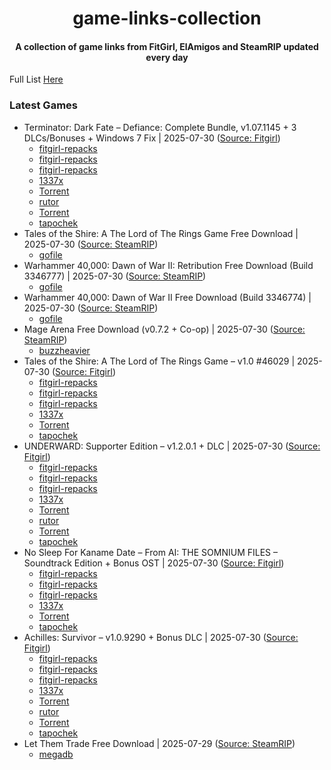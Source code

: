 # <div align='center'>game-links-collection</div>

#### <div align='center'>A collection of game links from FitGirl, ElAmigos and SteamRIP updated every day</div>

Full List [Here](docs/all-games.md)

### Latest Games

- Terminator: Dark Fate – Defiance: Complete Bundle, v1.07.1145 + 3 DLCs/Bonuses + Windows 7 Fix | 2025-07-30 ([Source: Fitgirl](https://fitgirl-repacks.site/terminator-dark-fate-defiance/))
  - [fitgirl-repacks](https://paste.fitgirl-repacks.site/?abdce464b3a5201a#6ADD1Li7CFmEHXNoppL9a7tF7JwJKHTr88WqThMoc8MW)
  - [fitgirl-repacks](https://paste.fitgirl-repacks.site/?e9a39942db2c575d#HZ3Tyafgp7LL4Kh9UTTAkhHxpt85DKa9EvXCwazdYvqL)
  - [fitgirl-repacks](https://paste.fitgirl-repacks.site/?4c7562f76feabbb0#9BL3X6UdjeVGWPNaQtE4LRpjS1Hjppr9pkcNUULvvXv)
  - [1337x](https://1337x.to/torrent/6453400/Terminator-Dark-Fate-Defiance-Complete-Bundle-v1-07-1145-3-DLCs-Bonuses-Windows-7-Fix-MULTi7-FitGirl-Repack-Selective-Download-from-14-GB/)
  - <a href="magnet:?xt=urn:btih:6084F698C6C351D5EC1F9E22CA09061D6E18EBFE&dn=Terminator%3A+Dark+Fate+-+Defiance%3A+Complete+Bundle+%28v1.07.1145+%2B+3+DLCs%2FBonuses+%2B+Windows+7+Fix%2C+MULTi7%29+%5BFitGirl+Repack%2C+Selective+Download+-+from+14+GB%5D&tr=udp%3A%2F%2Fopentor.net%3A6969&tr=udp%3A%2F%2Ftracker.torrent.eu.org%3A451%2Fannounce&tr=udp%3A%2F%2Ftracker.theoks.net%3A6969%2Fannounce&tr=udp%3A%2F%2Ftracker.ccp.ovh%3A6969%2Fannounce&tr=udp%3A%2F%2Ftracker.opentrackr.org%3A1337%2Fannounce&tr=http%3A%2F%2Ftracker.opentrackr.org%3A1337%2Fannounce&tr=udp%3A%2F%2Fopen.stealth.si%3A80%2Fannounce&tr=https%3A%2F%2Ftracker.tamersunion.org%3A443%2Fannounce&tr=udp%3A%2F%2Fexplodie.org%3A6969%2Fannounce&tr=http%3A%2F%2Ftracker.bt4g.com%3A2095%2Fannounce&tr=udp%3A%2F%2Fbt2.archive.org%3A6969%2Fannounce&tr=udp%3A%2F%2Fbt1.archive.org%3A6969%2Fannounce&tr=udp%3A%2F%2Ftracker.filemail.com%3A6969%2Fannounce&tr=udp%3A%2F%2Ftracker1.bt.moack.co.kr%3A80%2Fannounce&tr=udp%3A%2F%2Ftracker.opentrackr.org%3A1337%2Fannounce&tr=http%3A%2F%2Ftracker.openbittorrent.com%3A80%2Fannounce&tr=udp%3A%2F%2Fopentracker.i2p.rocks%3A6969%2Fannounce&tr=udp%3A%2F%2Ftracker.internetwarriors.net%3A1337%2Fannounce&tr=udp%3A%2F%2Ftracker.leechers-paradise.org%3A6969%2Fannounce&tr=udp%3A%2F%2Fcoppersurfer.tk%3A6969%2Fannounce&tr=udp%3A%2F%2Ftracker.zer0day.to%3A1337%2Fannounce">Torrent</a>
  - [rutor](http://rutor.info/torrent/971047/terminator-dark-fate-defiance-complete-bundle-v-1.07.1145-dlcs-2024-pc-repack-ot-fitgirl)
  - <a href="magnet:?xt=urn:btih:6084f698c6c351d5ec1f9e22ca09061d6e18ebfe&dn=rutor.info_Terminator%3A+Dark+Fate+-+Defiance%3A+Complete+Bundle+%5Bv+1.07.1145+%2B+DLC%27s%5D+%282024%29+PC+%7C+RePack+%D0%BE%D1%82+FitGirl&tr=udp://opentor.net:6969&tr=http://retracker.local/announce">Torrent</a>
  - [tapochek](https://tapochek.net/viewtopic.php?p=3067396)
- Tales of the Shire: A The Lord of The Rings Game Free Download | 2025-07-30 ([Source: SteamRIP](https://steamrip.com/tales-of-the-shire-a-the-lord-of-the-rings-game-free-download/))
  - [gofile](https://gofile.io/d/QqUiif)
- Warhammer 40,000: Dawn of War II: Retribution Free Download (Build 3346777) | 2025-07-30 ([Source: SteamRIP](https://steamrip.com/warhammer-40000-dawn-of-war-ii-retribution-free-download/))
  - [gofile](https://gofile.io/d/bSHVWW)
- Warhammer 40,000: Dawn of War II Free Download (Build 3346774) | 2025-07-30 ([Source: SteamRIP](https://steamrip.com/warhammer-40000-dawn-of-war-ii-free-download/))
  - [gofile](https://gofile.io/d/sbqIo8)
- Mage Arena Free Download (v0.7.2 + Co-op) | 2025-07-30 ([Source: SteamRIP](https://steamrip.com/mage-arena-free-download/))
  - [buzzheavier](https://buzzheavier.com/oycnb1cibbk2)
- Tales of the Shire: A The Lord of The Rings Game – v1.0 #46029 | 2025-07-30 ([Source: Fitgirl](https://fitgirl-repacks.site/tales-of-the-shire-a-the-lord-of-the-rings-game/))
  - [fitgirl-repacks](https://paste.fitgirl-repacks.site/?9f5eb1c6d093bc1c#CPHa3NWJRBqFDR3bgxYc9Abhvq1Z7YtxK8KC6ijgdovd)
  - [fitgirl-repacks](https://paste.fitgirl-repacks.site/?db0ef4a45091fa46#5ToRwZBe3kCE8BivqMknesVYVLZcWvapBPZfvtSJoscQ)
  - [fitgirl-repacks](https://paste.fitgirl-repacks.site/?810f0ee861ebcabb#39rp2Yi3fUDCkq1cX83REMZM9cRtUVorTaePKGNJmUKo)
  - [1337x](https://1337x.to/torrent/6453284/Tales-of-the-Shire-A-The-Lord-of-The-Rings-Game-v1-0-46029-MULTi13-FitGirl-Repack/)
  - <a href="magnet:?xt=urn:btih:423E09AA0ED0C0CED96D31FA10CBAE924B509FB0&dn=Tales+of+the+Shire%3A+A+The+Lord+of+The+Rings+Game+%28v1.0+%2346029%2C+MULTi13%29+%5BFitGirl+Repack%5D&tr=udp%3A%2F%2Ftracker.torrent.eu.org%3A451%2Fannounce&tr=udp%3A%2F%2Ftracker.theoks.net%3A6969%2Fannounce&tr=udp%3A%2F%2Ftracker.ccp.ovh%3A6969%2Fannounce&tr=udp%3A%2F%2Ftracker.opentrackr.org%3A1337%2Fannounce&tr=http%3A%2F%2Ftracker.opentrackr.org%3A1337%2Fannounce&tr=udp%3A%2F%2Fopen.stealth.si%3A80%2Fannounce&tr=https%3A%2F%2Ftracker.tamersunion.org%3A443%2Fannounce&tr=udp%3A%2F%2Fexplodie.org%3A6969%2Fannounce&tr=http%3A%2F%2Ftracker.bt4g.com%3A2095%2Fannounce&tr=udp%3A%2F%2Fbt2.archive.org%3A6969%2Fannounce&tr=udp%3A%2F%2Fbt1.archive.org%3A6969%2Fannounce&tr=udp%3A%2F%2Ftracker.filemail.com%3A6969%2Fannounce&tr=udp%3A%2F%2Ftracker1.bt.moack.co.kr%3A80%2Fannounce&tr=http%3A%2F%2Fopen.acgnxtracker.com%3A80%2Fannounce&tr=udp%3A%2F%2Ftracker.opentrackr.org%3A1337%2Fannounce&tr=http%3A%2F%2Ftracker.openbittorrent.com%3A80%2Fannounce&tr=udp%3A%2F%2Fopentracker.i2p.rocks%3A6969%2Fannounce&tr=udp%3A%2F%2Ftracker.internetwarriors.net%3A1337%2Fannounce&tr=udp%3A%2F%2Ftracker.leechers-paradise.org%3A6969%2Fannounce&tr=udp%3A%2F%2Fcoppersurfer.tk%3A6969%2Fannounce&tr=udp%3A%2F%2Ftracker.zer0day.to%3A1337%2Fannounce">Torrent</a>
  - [tapochek](https://tapochek.net/viewtopic.php?p=3067342)
- UNDERWARD: Supporter Edition – v1.2.0.1 + DLC | 2025-07-30 ([Source: Fitgirl](https://fitgirl-repacks.site/underward/))
  - [fitgirl-repacks](https://paste.fitgirl-repacks.site/?4c496ccd054a2f5e#4f5K3hZMKXyXqXgYMExCErVzbehQn2Y9Wrpsiorqxr4o)
  - [fitgirl-repacks](https://paste.fitgirl-repacks.site/?9e251051da1374c1#2e3ZKxAaEcomzLqLVy1dyW44qkC3hRkdYu6DccMLqVDR)
  - [fitgirl-repacks](https://paste.fitgirl-repacks.site/?f9db246c833e4b29#GvCD486nh2BX83rQpEHmFkDATtTxnR4SXBVUMWGzQ4ee)
  - [1337x](https://1337x.to/torrent/6453266/UNDERWARD-Supporter-Edition-v1-2-0-1-DLC-MULTi11-FitGirl-Repack-Selective-Download-from-8-2-GB/)
  - <a href="magnet:?xt=urn:btih:C04328C39156CC62FFA6A020D2C116E092977473&dn=UNDERWARD%3A+Supporter+Edition+%28v1.2.0.1+%2B+DLC%2C+MULTi11%29+%5BFitGirl+Repack%2C+Selective+Download+-+from+8.2+GB%5D&tr=udp%3A%2F%2Fopentor.net%3A6969&tr=udp%3A%2F%2Ftracker.torrent.eu.org%3A451%2Fannounce&tr=udp%3A%2F%2Ftracker.theoks.net%3A6969%2Fannounce&tr=udp%3A%2F%2Ftracker.ccp.ovh%3A6969%2Fannounce&tr=udp%3A%2F%2Ftracker.opentrackr.org%3A1337%2Fannounce&tr=http%3A%2F%2Ftracker.opentrackr.org%3A1337%2Fannounce&tr=udp%3A%2F%2Fopen.stealth.si%3A80%2Fannounce&tr=https%3A%2F%2Ftracker.tamersunion.org%3A443%2Fannounce&tr=udp%3A%2F%2Fexplodie.org%3A6969%2Fannounce&tr=http%3A%2F%2Ftracker.bt4g.com%3A2095%2Fannounce&tr=udp%3A%2F%2Fbt2.archive.org%3A6969%2Fannounce&tr=udp%3A%2F%2Fbt1.archive.org%3A6969%2Fannounce&tr=udp%3A%2F%2Ftracker.filemail.com%3A6969%2Fannounce&tr=udp%3A%2F%2Ftracker1.bt.moack.co.kr%3A80%2Fannounce&tr=udp%3A%2F%2Ftracker.opentrackr.org%3A1337%2Fannounce&tr=http%3A%2F%2Ftracker.openbittorrent.com%3A80%2Fannounce&tr=udp%3A%2F%2Fopentracker.i2p.rocks%3A6969%2Fannounce&tr=udp%3A%2F%2Ftracker.internetwarriors.net%3A1337%2Fannounce&tr=udp%3A%2F%2Ftracker.leechers-paradise.org%3A6969%2Fannounce&tr=udp%3A%2F%2Fcoppersurfer.tk%3A6969%2Fannounce&tr=udp%3A%2F%2Ftracker.zer0day.to%3A1337%2Fannounce">Torrent</a>
  - [rutor](http://rutor.info/torrent/1047487/underward-supporter-edition-v-1.2.0.1-dlc-2025-pc-repack-ot-fitgirl)
  - <a href="magnet:?xt=urn:btih:c04328c39156cc62ffa6a020d2c116e092977473&dn=rutor.info_UNDERWARD%3A+Supporter+Edition+%5Bv+1.2.0.1+%2B+DLC%5D+%282025%29+PC+%7C+RePack+%D0%BE%D1%82+FitGirl&tr=udp://opentor.net:6969&tr=http://retracker.local/announce">Torrent</a>
  - [tapochek](https://tapochek.net/viewtopic.php?p=3067314)
- No Sleep For Kaname Date – From AI: THE SOMNIUM FILES – Soundtrack Edition + Bonus OST | 2025-07-30 ([Source: Fitgirl](https://fitgirl-repacks.site/no-sleep-for-kaname-date-from-ai-the-somnium-files/))
  - [fitgirl-repacks](https://paste.fitgirl-repacks.site/?645b09d8100427ec#AsvSGnkT64eZw1pjKX3t1YvxDtyrmzshVATgKPmRaeKo)
  - [fitgirl-repacks](https://paste.fitgirl-repacks.site/?a3b275696b90aee5#4CkPA35tR5eQvZeW97oY1r7cYS7tWGqtstbz9gqTPbSK)
  - [fitgirl-repacks](https://paste.fitgirl-repacks.site/?ab392929c5f22bf2#AbPThFrZh7euHuT1gs6FrzcdMR5aGbUEgarwTr3Dp9aB)
  - [1337x](https://1337x.to/torrent/6453242/No-Sleep-For-Kaname-Date-From-AI-THE-SOMNIUM-FILES-Soundtrack-Edition-Bonus-OST-MULTi4-FitGirl-Repack-Selective-Download-from-5-1-GB/)
  - <a href="magnet:?xt=urn:btih:11B27266100E5EB94A01058BB2CF4A31F1E1A279&dn=No+Sleep+For+Kaname+Date+-+From+AI%3A+THE+SOMNIUM+FILES+-+Soundtrack+Edition+%28%2B+Bonus+OST%2C+MULTi4%29+%5BFitGirl+Repack%2C+Selective+Download+-+from+5.1+GB%5D&tr=udp%3A%2F%2Ftracker.torrent.eu.org%3A451%2Fannounce&tr=udp%3A%2F%2Ftracker.theoks.net%3A6969%2Fannounce&tr=udp%3A%2F%2Ftracker.ccp.ovh%3A6969%2Fannounce&tr=udp%3A%2F%2Ftracker.opentrackr.org%3A1337%2Fannounce&tr=http%3A%2F%2Ftracker.opentrackr.org%3A1337%2Fannounce&tr=udp%3A%2F%2Fopen.stealth.si%3A80%2Fannounce&tr=https%3A%2F%2Ftracker.tamersunion.org%3A443%2Fannounce&tr=udp%3A%2F%2Fexplodie.org%3A6969%2Fannounce&tr=http%3A%2F%2Ftracker.bt4g.com%3A2095%2Fannounce&tr=udp%3A%2F%2Fbt2.archive.org%3A6969%2Fannounce&tr=udp%3A%2F%2Fbt1.archive.org%3A6969%2Fannounce&tr=udp%3A%2F%2Ftracker.filemail.com%3A6969%2Fannounce&tr=udp%3A%2F%2Ftracker1.bt.moack.co.kr%3A80%2Fannounce&tr=http%3A%2F%2Fopen.acgnxtracker.com%3A80%2Fannounce&tr=udp%3A%2F%2Ftracker.opentrackr.org%3A1337%2Fannounce&tr=http%3A%2F%2Ftracker.openbittorrent.com%3A80%2Fannounce&tr=udp%3A%2F%2Fopentracker.i2p.rocks%3A6969%2Fannounce&tr=udp%3A%2F%2Ftracker.internetwarriors.net%3A1337%2Fannounce&tr=udp%3A%2F%2Ftracker.leechers-paradise.org%3A6969%2Fannounce&tr=udp%3A%2F%2Fcoppersurfer.tk%3A6969%2Fannounce&tr=udp%3A%2F%2Ftracker.zer0day.to%3A1337%2Fannounce">Torrent</a>
  - [tapochek](https://tapochek.net/viewtopic.php?p=3067307)
- Achilles: Survivor – v1.0.9290 + Bonus DLC | 2025-07-30 ([Source: Fitgirl](https://fitgirl-repacks.site/achilles-survivor/))
  - [fitgirl-repacks](https://paste.fitgirl-repacks.site/?9f0d1e76abfbf113#2ePKu1F7drGhRVPuM1XeJSLfWsKddqNNyRm32rSqFLCj)
  - [fitgirl-repacks](https://paste.fitgirl-repacks.site/?73023a1727d682ee#oynVoMFPn6kPQMH2m32xYGBp1YjNcF9xg7gfZxx4Bc6)
  - [fitgirl-repacks](https://paste.fitgirl-repacks.site/?0a7b11e2861052b8#HGofRKbNL8KwCJcQ8ktuu398ZiyrigvsYsbDfzmf3CyU)
  - [1337x](https://1337x.to/torrent/6453008/Achilles-Survivor-v1-0-9290-Bonus-DLC-MULTi9-FitGirl-Repack-Selective-Download-from-3-9-GB/)
  - <a href="magnet:?xt=urn:btih:850F4E161BB83648307C82E3BF6837F3FED2BD5E&dn=Achilles%3A+Survivor+%28v1.0.9290+%2B+Bonus+DLC%2C+MULTi9%29+%5BFitGirl+Repack%2C+Selective+Download+-+from+3.9+GB%5D&tr=udp%3A%2F%2Fopentor.net%3A6969&tr=udp%3A%2F%2Ftracker.torrent.eu.org%3A451%2Fannounce&tr=udp%3A%2F%2Ftracker.theoks.net%3A6969%2Fannounce&tr=udp%3A%2F%2Ftracker.ccp.ovh%3A6969%2Fannounce&tr=udp%3A%2F%2Ftracker.opentrackr.org%3A1337%2Fannounce&tr=http%3A%2F%2Ftracker.opentrackr.org%3A1337%2Fannounce&tr=udp%3A%2F%2Fopen.stealth.si%3A80%2Fannounce&tr=https%3A%2F%2Ftracker.tamersunion.org%3A443%2Fannounce&tr=udp%3A%2F%2Fexplodie.org%3A6969%2Fannounce&tr=http%3A%2F%2Ftracker.bt4g.com%3A2095%2Fannounce&tr=udp%3A%2F%2Fbt2.archive.org%3A6969%2Fannounce&tr=udp%3A%2F%2Fbt1.archive.org%3A6969%2Fannounce&tr=udp%3A%2F%2Ftracker.filemail.com%3A6969%2Fannounce&tr=udp%3A%2F%2Ftracker1.bt.moack.co.kr%3A80%2Fannounce&tr=udp%3A%2F%2Ftracker.opentrackr.org%3A1337%2Fannounce&tr=http%3A%2F%2Ftracker.openbittorrent.com%3A80%2Fannounce&tr=udp%3A%2F%2Fopentracker.i2p.rocks%3A6969%2Fannounce&tr=udp%3A%2F%2Ftracker.internetwarriors.net%3A1337%2Fannounce&tr=udp%3A%2F%2Ftracker.leechers-paradise.org%3A6969%2Fannounce&tr=udp%3A%2F%2Fcoppersurfer.tk%3A6969%2Fannounce&tr=udp%3A%2F%2Ftracker.zer0day.to%3A1337%2Fannounce">Torrent</a>
  - [rutor](http://rutor.info/torrent/1047405/achilles-survivor-v-1.0.9290-dlc-2025-pc-repack-ot-fitgirl)
  - <a href="magnet:?xt=urn:btih:850F4E161BB83648307C82E3BF6837F3FED2BD5E&dn=Achilles%3A+Survivor+%28v1.0.9290+%2B+Bonus+DLC%2C+MULTi9%29+%5BFitGirl+Repack%2C+Selective+Download+-+from+3.9+GB%5D&tr=udp%3A%2F%2Fopentor.net%3A6969&tr=udp%3A%2F%2Ftracker.torrent.eu.org%3A451%2Fannounce&tr=udp%3A%2F%2Ftracker.theoks.net%3A6969%2Fannounce&tr=udp%3A%2F%2Ftracker.ccp.ovh%3A6969%2Fannounce&tr=udp%3A%2F%2Ftracker.opentrackr.org%3A1337%2Fannounce&tr=http%3A%2F%2Ftracker.opentrackr.org%3A1337%2Fannounce&tr=udp%3A%2F%2Fopen.stealth.si%3A80%2Fannounce&tr=https%3A%2F%2Ftracker.tamersunion.org%3A443%2Fannounce&tr=udp%3A%2F%2Fexplodie.org%3A6969%2Fannounce&tr=http%3A%2F%2Ftracker.bt4g.com%3A2095%2Fannounce&tr=udp%3A%2F%2Fbt2.archive.org%3A6969%2Fannounce&tr=udp%3A%2F%2Fbt1.archive.org%3A6969%2Fannounce&tr=udp%3A%2F%2Ftracker.filemail.com%3A6969%2Fannounce&tr=udp%3A%2F%2Ftracker1.bt.moack.co.kr%3A80%2Fannounce&tr=udp%3A%2F%2Ftracker.opentrackr.org%3A1337%2Fannounce&tr=http%3A%2F%2Ftracker.openbittorrent.com%3A80%2Fannounce&tr=udp%3A%2F%2Fopentracker.i2p.rocks%3A6969%2Fannounce&tr=udp%3A%2F%2Ftracker.internetwarriors.net%3A1337%2Fannounce&tr=udp%3A%2F%2Ftracker.leechers-paradise.org%3A6969%2Fannounce&tr=udp%3A%2F%2Fcoppersurfer.tk%3A6969%2Fannounce&tr=udp%3A%2F%2Ftracker.zer0day.to%3A1337%2Fannounce">Torrent</a>
  - [tapochek](https://tapochek.net/viewtopic.php?p=3067198)
- Let Them Trade Free Download | 2025-07-29 ([Source: SteamRIP](https://steamrip.com/let-them-trade-free-download/))
  - [megadb](https://megadb.net/qzl4o98lm3uh)